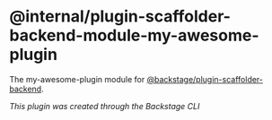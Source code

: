 # @internal/plugin-scaffolder-backend-module-my-awesome-plugin

The my-awesome-plugin module for [@backstage/plugin-scaffolder-backend](https://www.npmjs.com/package/@backstage/plugin-scaffolder-backend).

_This plugin was created through the Backstage CLI_
